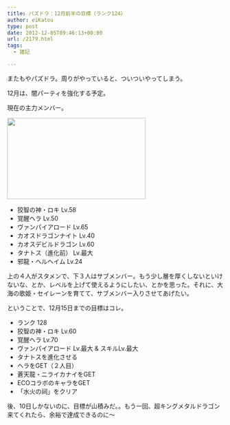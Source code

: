 ```yaml
---
title: パズドラ：12月前半の目標（ランク124）
author: eiKatou
type: post
date: 2012-12-05T09:46:13+00:00
url: /2179.html
tags:
  - 雑記

---
```

またもやパズドラ。周りがやっていると、ついついやってしまう。

12月は、闇パーティを強化する予定。
  
現在の主力メンバー。
  
[<img src="http://eikatou.net/blog/wp-content/uploads/2012/12/fdbc9469bee9688471c8fd03d02be5f7.jpg" alt="" title="20121205_paz" width="322" height="189" class="alignnone size-full wp-image-2180" srcset="/uploads/2012/12/fdbc9469bee9688471c8fd03d02be5f7.jpg 322w, /uploads/2012/12/fdbc9469bee9688471c8fd03d02be5f7-300x176.jpg 300w" sizes="(max-width: 322px) 100vw, 322px" />][1]

  * 狡智の神・ロキ Lv.58
  * 覚醒ヘラ Lv.50
  * ヴァンパイアロード Lv.65
  * カオスドラゴンナイト Lv.40
  * カオスデビルドラゴン Lv.60
  * タナトス（進化前） Lv.最大
  * 邪龍・ヘルヘイム Lv.24

上の４人がスタメンで、下３人はサブメンバー。もう少し層を厚くしないといけないな、とか、レベルを上げて使えるようにしたい、とかを思った。それに、大海の歌姫・セイレーンを育てて、サブメンバー入りさせてあげたい。 

ということで、12月15日までの目標はコレ。

  * ランク 128
  * 狡智の神・ロキ Lv.60
  * 覚醒ヘラ Lv.70
  * ヴァンパイアロード Lv.最大 & スキルLv.最大
  * タナトスを進化させる
  * ヘラをGET（２人目）
  * 蒼天龍・ニライカナイをGET
  * ECOコラボのキャラをGET
  * 「水火の祠」をクリア

後、10日しかないのに、目標が山積みだ。。もう一回、超キングメタルドラゴン来てくれたら、余裕で達成できるのに〜

 [1]: http://eikatou.net/blog/wp-content/uploads/2012/12/fdbc9469bee9688471c8fd03d02be5f7.jpg
